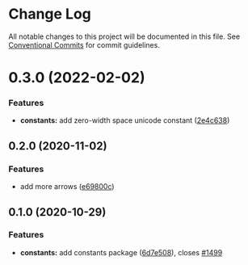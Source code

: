 # Change Log

All notable changes to this project will be documented in this file.
See [Conventional Commits](https://conventionalcommits.org) for commit guidelines.

# 0.3.0 (2022-02-02)

### Features

-   **constants:** add zero-width space unicode constant ([2e4c638](https://github.com/fremtind/jokul/commit/2e4c638aa2f2c8cbf6da971a0e7070ffd46151cb))

## 0.2.0 (2020-11-02)

### Features

-   add more arrows ([e69800c](https://github.com/fremtind/jokul/commit/e69800cc12df295c7b8bf49eae9b8f72a2e9e2b0))

## 0.1.0 (2020-10-29)

### Features

-   **constants:** add constants package ([6d7e508](https://github.com/fremtind/jokul/commit/6d7e50869f0061ad7d41329e709eac317dcb8a8b)), closes [#1499](https://github.com/fremtind/jokul/issues/1499)
